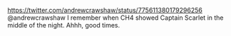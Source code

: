 https://twitter.com/andrewcrawshaw/status/775611380179296256 @andrewcrawshaw I remember when CH4 showed Captain Scarlet in the middle of the night. Ahhh, good times.